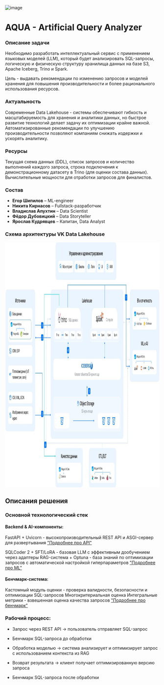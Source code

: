 <img width="1432" height="744" alt="image" src="https://github.com/user-attachments/assets/4bc01477-54ad-48a7-8223-e5b694ce7fe9" />

# AQUA - Artificial Query Analyzer

### Описание задачи
Необходимо разработать интеллектуальный сервис с применением языковых моделей (LLM),
который будет анализировать SQL-запросы, логическую и физическую структуру хранилища
данных на базе S3, Apache Iceberg, Trino и Spark.

Цель - выдавать рекомендации по изменению запросов и моделей хранения для повышения
производительности и более рационального использования ресурсов.
### Актуальность
Современные Data Lakehouse - системы обеспечивают гибкость и масштабируемость для
хранения и аналитики данных, но быстрое развитие технологий делает задачу их
оптимизации крайне важной. Автоматизированные рекомендации по улучшению
производительности позволяют компаниям снижать издержки и ускорять аналитику.

### Ресурсы
Текущая схема данных (DDL), список запросов и количество выполнений каждого запроса,
строка подключения к демонстрационному датасету в Trino (для оценки состава данных).
Вычислительные мощности для отработки запросов для финалистов.

### Состав
* **Егор Шипилов** – ML-engineer
* **Никита Кирнасов** – Fullstack-разработчик
* **Владислав Апухтин** – Data Scientist
* **Фёдор Дубовицкий** – Data Storyteller
* **Ярослав Кудрявцев** – Капитан, Data Analyst

### Схема архитектуры VK Data Lakehouse

<img src="/img/architecture_lakehouse.jpeg" alt="Схема архитектуры VK Data Lakehouse" width="800" height="800">

## Описания решения

### Основной технологический стек

#### **Backend & AI-компоненты:**

FastAPI + Uvicorn - высокопроизводительный REST API и ASGI-сервер для развертывания
["Подробнее про API"](https://github.com/Eg0Mak/AQUA/blob/main/API/README.md)

SQLCoder 2 + SFT/LoRA - базовая LLM с эффективным дообучением через адаптеры
RAG-система + Optuna - база знаний по оптимизации запросов с автоматической настройкой гиперпараметров
["Подробнее про ML"](https://github.com/Eg0Mak/AQUA/blob/main/Machine%20Learning/README.md)

#### **Бенчмарк-система**:

Кастомный модуль оценки - проверка валидности, безопасности и оптимизации SQL-запросов
Многокритериальная оценка
Интегральные метрики - взвешенная оценка качества запросов
["Подробнее про бенчмарк"](https://github.com/Eg0Mak/AQUA/blob/main/Benchmark/README.md)

### **Рабочий процесс:**

- Запрос через REST API → пользователь отправляет SQL-запрос

- Бенчмарк SQL-запроса до обработки

- Обработка моделью → система анализирует и оптимизирует запрос с использованием контекста из RAG

- Возврат результата → клиент получает оптимизированную версию запроса

- Бенчмарк SQL-запроса после обработки
